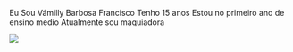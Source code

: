 Eu Sou Vámilly Barbosa Francisco
Tenho 15 anos 
Estou no primeiro ano de ensino medio 
Atualmente sou maquiadora

![](https://1.bp.blogspot.com/-YZYrrn8FFiM/WAz-5qNF0hI/AAAAAAACzf4/7MGb2mFPTT49I0H4hvwBic4I8FINKrGoQCLcB/s1600/m313.gif)


